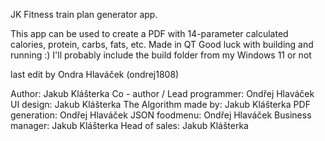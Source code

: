 JK Fitness train plan generator app.

This app can be used to create a PDF with 14-parameter calculated calories, protein, carbs, fats, etc.
Made in QT
Good luck with building and running
:)
I'll probably include the build folder from my Windows 11
or not

last edit by Ondra Hlaváček (ondrej1808)

Author: Jakub Klášterka
Co - author / Lead programmer: Ondřej Hlaváček
UI design: Jakub Klášterka
The Algorithm made by: Jakub Klášterka
PDF generation: Ondřej Hlaváček
JSON foodmenu: Ondřej Hlaváček
Business manager: Jakub Klášterka
Head of sales: Jakub Klášterka